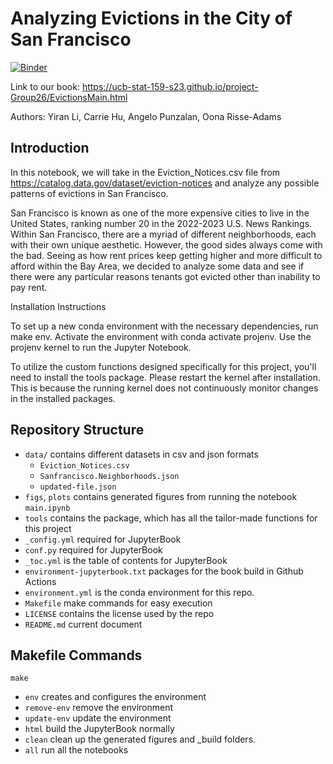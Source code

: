 # Analyzing Evictions in the City of San Francisco

[![Binder](https://mybinder.org/badge_logo.svg)](https://mybinder.org/v2/gh/UCB-stat-159-s23/project-Group26/HEAD)

Link to our book: https://ucb-stat-159-s23.github.io/project-Group26/EvictionsMain.html

Authors: Yiran Li, Carrie Hu, Angelo Punzalan, Oona Risse-Adams

## Introduction
In this notebook, we will take in the Eviction_Notices.csv file from https://catalog.data.gov/dataset/eviction-notices and analyze any possible patterns of evictions in San Francisco.

San Francisco is known as one of the more expensive cities to live in the United States, ranking number 20 in the 2022-2023 U.S. News Rankings. Within San Francisco, there are a myriad of different neighborhoods, each with their own unique aesthetic. However, the good sides always come with the bad. Seeing as how rent prices keep getting higher and more difficult to afford within the Bay Area, we decided to analyze some data and see if there were any particular reasons tenants got evicted other than inability to pay rent. 

Installation Instructions

To set up a new conda environment with the necessary dependencies, run make env. Activate the environment with conda activate projenv. Use the projenv kernel to run the Jupyter Notebook.

To utilize the custom functions designed specifically for this project, you'll need to install the tools package. Please restart the kernel after installation. This is because the running kernel does not continuously monitor changes in the installed packages.


## Repository Structure

- `data/` contains different datasets in csv and json formats
  - `Eviction_Notices.csv`
  - `Sanfrancisco.Neighborhoods.json`
  - `updated-file.json`
- `figs`, `plots` contains generated figures from running the notebook `main.ipynb`
- `tools` contains the package, which has all the tailor-made functions for this project
- `_config.yml` required for JupyterBook
- `conf.py` required for JupyterBook
- `_toc.yml` is the table of contents for JupyterBook
- `environment-jupyterbook.txt` packages for the book build in Github Actions
- `environment.yml` is the conda environment for this repo.
- `Makefile` make commands for easy execution
- `LICENSE` contains the license used by the repo
- `README.md` current document

## Makefile Commands

`make`
- `env` creates and configures the environment
- `remove-env` remove the environment
- `update-env` update the environment
- `html` build the JupyterBook normally
- `clean` clean up the generated figures and _build folders.
- `all` run all the notebooks



